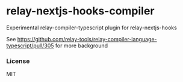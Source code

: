 # relay-nextjs-hooks-compiler

Experimental relay-compiler-typescript plugin for relay-nextjs-hooks

See https://github.com/relay-tools/relay-compiler-language-typescript/pull/305 for more background

### License

MIT
